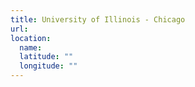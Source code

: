 ```yaml
---
title: University of Illinois - Chicago
url:
location:
  name:
  latitude: ""
  longitude: ""
---
```

